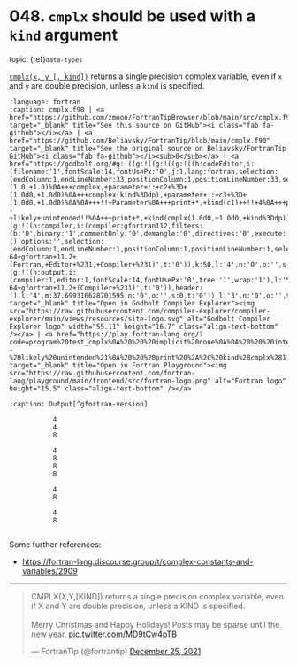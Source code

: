 # <span class='text-muted'>048.</span> `cmplx` should be used with a `kind` argument

<span style='font-size: small;' class='text-muted'>topic: {ref}`data-types`</span>

[`cmplx(x, y [, kind])`](https://gcc.gnu.org/onlinedocs/gfortran/CMPLX.html)
returns a single precision complex variable,
even if `x` and `y` are double precision, unless a `kind` is specified.

```{literalinclude} ../../src/cmplx.f90
:language: fortran
:caption: cmplx.f90 | <a href="https://github.com/zmoon/FortranTipBrowser/blob/main/src/cmplx.f90" target="_blank" title="See this source on GitHub"><i class="fab fa-github"></i></a> | <a href="https://github.com/Beliavsky/FortranTip/blob/main/cmplx.f90" target="_blank" title="See the original source on Beliavsky/FortranTip GitHub"><i class="fab fa-github"></i><sub>0</sub></a> | <a href="https://godbolt.org/#g:!((g:!((g:!((g:!((h:codeEditor,i:(filename:'1',fontScale:14,fontUsePx:'0',j:1,lang:fortran,selection:(endColumn:1,endLineNumber:33,positionColumn:1,positionLineNumber:33,selectionStartColumn:1,selectionStartLineNumber:33,startColumn:1,startLineNumber:33),source:'program+test_cmplx%0A+++implicit+none%0A%0A+++integer,+parameter+::+dp+%3D+kind(0.0d0)%0A%0A+++complex,+parameter+::+c1+%3D+(1.0,+1.0)%0A+++complex,+parameter+::+c2+%3D+(1.0d0,+1.0d0)%0A+++complex(kind%3Ddp),+parameter+::+c3+%3D+(1.0d0,+1.0d0)%0A%0A+++!!+Parameter%0A+++print+*,+kind(c1)++!!+4%0A+++print+*,+kind(c2)++!!+4%0A+++print+*,+kind(c3)++!!+8%0A+++print+*%0A%0A+++!!+Inline+literal%0A+++print+*,+kind((1.0,+1.0))++++++!!+4%0A+++print+*,+kind((1.0,+1.0d0))++++!!+8%0A+++print+*,+kind((1.0d0,+1.0))++++!!+8%0A+++print+*,+kind((1.0d0,+1.0d0))++!!+8%0A+++print+*%0A%0A+++!!+Calling+%60cmplx%60%0A+++print+*,+kind(cmplx(1.0d0,+1.0d0))++!!+4+--+likely+unintended!!%0A+++print+*,+kind(cmplx(1.0d0,+1.0d0,+kind%3Ddp))++!!+8%0A+++print+*%0A%0A+++!!+Same+if+passing+real+component+only%0A+++print+*,+kind(cmplx(1.0d0))++!!+4%0A+++print+*,+kind(cmplx(1.0d0,+kind%3Ddp))++!!+8%0A+++print+*%0A%0Aend+program+test_cmplx%0A'),l:'5',n:'0',o:'Fortran+source+%231',t:'0')),k:50,l:'4',n:'0',o:'',s:0,t:'0'),(g:!((h:compiler,i:(compiler:gfortran112,filters:(b:'0',binary:'1',commentOnly:'0',demangle:'0',directives:'0',execute:'0',intel:'0',libraryCode:'0',trim:'1'),flagsViewOpen:'1',fontScale:14,fontUsePx:'0',j:1,lang:fortran,libs:!(),options:'',selection:(endColumn:1,endLineNumber:1,positionColumn:1,positionLineNumber:1,selectionStartColumn:1,selectionStartLineNumber:1,startColumn:1,startLineNumber:1),source:1,tree:'1'),l:'5',n:'0',o:'x86-64+gfortran+11.2+(Fortran,+Editor+%231,+Compiler+%231)',t:'0')),k:50,l:'4',n:'0',o:'',s:0,t:'0')),l:'2',m:62.300683371298405,n:'0',o:'',t:'0'),(g:!((h:output,i:(compiler:1,editor:1,fontScale:14,fontUsePx:'0',tree:'1',wrap:'1'),l:'5',n:'0',o:'Output+of+x86-64+gfortran+11.2+(Compiler+%231)',t:'0')),header:(),l:'4',m:37.699316628701595,n:'0',o:'',s:0,t:'0')),l:'3',n:'0',o:'',t:'0')),version:4" target="_blank" title="Open in Godbolt Compiler Explorer"><img src="https://raw.githubusercontent.com/compiler-explorer/compiler-explorer/main/views/resources/site-logo.svg" alt="Godbolt Compiler Explorer logo" width="55.11" height="16.7" class="align-text-bottom" /></a> | <a href="https://play.fortran-lang.org/?code=program%20test_cmplx%0A%20%20%20implicit%20none%0A%0A%20%20%20integer%2C%20parameter%20%3A%3A%20dp%20%3D%20kind%280.0d0%29%0A%0A%20%20%20complex%2C%20parameter%20%3A%3A%20c1%20%3D%20%281.0%2C%201.0%29%0A%20%20%20complex%2C%20parameter%20%3A%3A%20c2%20%3D%20%281.0d0%2C%201.0d0%29%0A%20%20%20complex%28kind%3Ddp%29%2C%20parameter%20%3A%3A%20c3%20%3D%20%281.0d0%2C%201.0d0%29%0A%0A%20%20%20%21%20Parameter%0A%20%20%20print%20%2A%2C%20kind%28c1%29%20%20%21%204%0A%20%20%20print%20%2A%2C%20kind%28c2%29%20%20%21%204%0A%20%20%20print%20%2A%2C%20kind%28c3%29%20%20%21%208%0A%20%20%20print%20%2A%0A%0A%20%20%20%21%20Inline%20literal%0A%20%20%20print%20%2A%2C%20kind%28%281.0%2C%201.0%29%29%20%20%20%20%20%20%21%204%0A%20%20%20print%20%2A%2C%20kind%28%281.0%2C%201.0d0%29%29%20%20%20%20%21%208%0A%20%20%20print%20%2A%2C%20kind%28%281.0d0%2C%201.0%29%29%20%20%20%20%21%208%0A%20%20%20print%20%2A%2C%20kind%28%281.0d0%2C%201.0d0%29%29%20%20%21%208%0A%20%20%20print%20%2A%0A%0A%20%20%20%21%20Calling%20%60cmplx%60%0A%20%20%20print%20%2A%2C%20kind%28cmplx%281.0d0%2C%201.0d0%29%29%20%20%21%204%20--%20likely%20unintended%21%0A%20%20%20print%20%2A%2C%20kind%28cmplx%281.0d0%2C%201.0d0%2C%20kind%3Ddp%29%29%20%20%21%208%0A%20%20%20print%20%2A%0A%0A%20%20%20%21%20Same%20if%20passing%20real%20component%20only%0A%20%20%20print%20%2A%2C%20kind%28cmplx%281.0d0%29%29%20%20%21%204%0A%20%20%20print%20%2A%2C%20kind%28cmplx%281.0d0%2C%20kind%3Ddp%29%29%20%20%21%208%0A%20%20%20print%20%2A%0A%0Aend%20program%20test_cmplx%0A" target="_blank" title="Open in Fortran Playground"><img src="https://raw.githubusercontent.com/fortran-lang/playground/main/frontend/src/fortran-logo.png" alt="Fortran logo" height="15.5" class="align-text-bottom" /></a>
```

```{code-block} text
:caption: Output[^gfortran-version]

           4
           4
           8

           4
           8
           8
           8

           4
           8

           4
           8


```

[^gfortran-version]: Compiled using `GNU Fortran (Ubuntu 11.3.0-1ubuntu1~22.04) 11.3.0` with no flags

Some further references:
* <https://fortran-lang.discourse.group/t/complex-constants-and-variables/2909>

---

<blockquote class="twitter-tweet"><p lang="en" dir="ltr">CMPLX(X,Y,[KIND]) returns a single precision complex variable, even if X and Y are double precision, unless a KIND is specified. <br><br>Merry Christmas and Happy Holidays! Posts may be sparse until the new year. <a href="https://t.co/MD9tCw4pTB">pic.twitter.com/MD9tCw4pTB</a></p>&mdash; FortranTip (@fortrantip) <a href="https://twitter.com/fortrantip/status/1474537984066301959?ref_src=twsrc%5Etfw">December 25, 2021</a></blockquote><script async src="https://platform.twitter.com/widgets.js" charset="utf-8"></script>